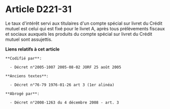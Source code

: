 # Article D221-31

Le taux d'intérêt servi aux titulaires d'un compte spécial sur livret du Crédit mutuel est celui qui est fixé pour le livret
A, après tous prélèvements fiscaux et sociaux auxquels les produits du compte spécial sur livret du Crédit mutuel sont
assujettis.

**Liens relatifs à cet article**

	**Codifié par**:

	  - Décret n°2005-1007 2005-08-02 JORF 25 août 2005

	**Anciens textes**:

	  - Décret n°76-79 1976-01-26 art 3 (1er alinéa)

	**Abrogé par**:

	  - Décret n°2008-1263 du 4 décembre 2008 - art. 3
